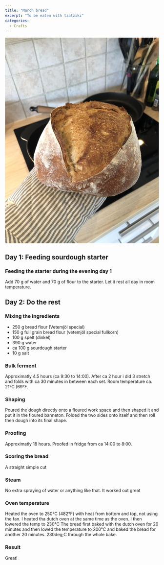 ```yaml
---
title: "March bread"
excerpt: "To be eaten with tzatziki"
categories:
  - Crafts
---
```


!["image"](images/bread220327.jpg)

## Day 1: Feeding sourdough starter
### Feeding the starter during the evening day 1
Add 70 g of water and 70 g of flour to the starter. Let it rest all day in room temperature.

## Day 2: Do the rest
### Mixing the ingredients
- 250 g bread flour (Vetemjöl special)
- 150 g full grain bread flour (vetemjöl special fullkorn)
- 100 g spelt (dinkel)
- 390 g water 
- ca 100 g sourdough starter
- 10 g salt

### Bulk ferment
Approximatly 4.5 hours (ca 9:30 to 14:00). After ca 2 hour i did 3 stretch and folds with ca 30 minutes in between each set.
Room temperature ca. 21&deg;C (69&deg;F.

### Shaping
Poured the dough directly onto a floured work space and then shaped it and put it in the floured banneton. Folded the two sides onto itself and then roll then dough into its final shape.

### Proofing
Approximatly 18 hours. Proofed in fridge from ca 14:00 to 8:00.

### Scoring the bread
A straight simple cut

### Steam
No extra spraying of water or anything like that. It worked out great

### Oven temperature 

Heated the oven to 250&deg;C (482&deg;F) with heat from bottom and top, not using the fan. I heated tha dutch oven at the same time as the oven. I then lowered the temp to 230&deg;C The bread first baked with the dutch oven for 20 minutes and then lowed the temperature to 200&deg;C and baked the bread for another 20 minutes. 230deg;C through the whole bake.

### Result
Great! 



